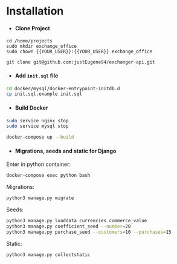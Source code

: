 # Installation

* #### Clone Project

```
cd /home/projects
sudo mkdir exchange_office
sudo chown {{YOUR_USER}}:{{YOUR_USER}} exchange_office

git clone git@github.com:justEugene94/exchanger-api.git
```

* #### Add `init.sql` file

```bash
cd docker/mysql/docker-entrypoint-initdb.d
cp init.sql.example init.sql
```

* #### Build Docker

```bash
sudo service nginx stop
sudo service mysql stop

docker-compose up --build
```

* #### Migrations, seeds and static for Django
Enter in python container:
```bash
docker-compose exec python bash
```

Migrations:
```bash
python3 manage.py migrate
```

Seeds:
```bash
python3 manage.py loaddata currencies commerce_value
python3 manage.py coefficient_seed --number=20
python3 manage.py purchase_seed --customers=10 --purchases=15
```

Static:
```bash
python3 manage.py collectstatic
```